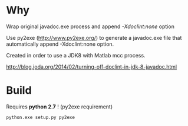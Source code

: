 # Why
Wrap original javadoc.exe process and append *-Xdoclint:none* option

Use py2exe (http://www.py2exe.org/) to generate a javadoc.exe file that automatically append -Xdoclint:none option.

Created in order to use a JDK8 with Matlab mcc process.

http://blog.joda.org/2014/02/turning-off-doclint-in-jdk-8-javadoc.html

# Build

Requires **python 2.7** ! (py2exe requirement)

```
python.exe setup.py py2exe
```
